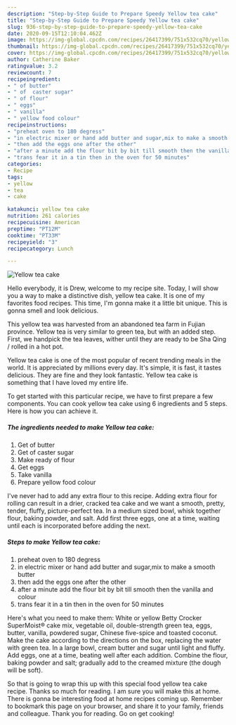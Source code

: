 ```yaml
---
description: "Step-by-Step Guide to Prepare Speedy Yellow tea cake"
title: "Step-by-Step Guide to Prepare Speedy Yellow tea cake"
slug: 936-step-by-step-guide-to-prepare-speedy-yellow-tea-cake
date: 2020-09-15T12:10:04.462Z
image: https://img-global.cpcdn.com/recipes/26417399/751x532cq70/yellow-tea-cake-recipe-main-photo.jpg
thumbnail: https://img-global.cpcdn.com/recipes/26417399/751x532cq70/yellow-tea-cake-recipe-main-photo.jpg
cover: https://img-global.cpcdn.com/recipes/26417399/751x532cq70/yellow-tea-cake-recipe-main-photo.jpg
author: Catherine Baker
ratingvalue: 3.2
reviewcount: 7
recipeingredient:
- " of butter"
- " of  caster sugar"
- " of flour"
- " eggs"
- " vanilla"
- " yellow food colour"
recipeinstructions:
- "preheat oven to 180 degress"
- "in electric mixer or hand add butter and sugar,mix to make a smooth butter"
- "then add the eggs one after the other"
- "after a minute add the flour bit by bit till smooth then the vanilla and colour"
- "trans fear it in a tin then in the oven for 50 minutes"
categories:
- Recipe
tags:
- yellow
- tea
- cake

katakunci: yellow tea cake 
nutrition: 261 calories
recipecuisine: American
preptime: "PT12M"
cooktime: "PT33M"
recipeyield: "3"
recipecategory: Lunch

---
```



![Yellow tea cake](https://img-global.cpcdn.com/recipes/26417399/751x532cq70/yellow-tea-cake-recipe-main-photo.jpg)

Hello everybody, it is Drew, welcome to my recipe site. Today, I will show you a way to make a distinctive dish, yellow tea cake. It is one of my favorites food recipes. This time, I'm gonna make it a little bit unique. This is gonna smell and look delicious.

This yellow tea was harvested from an abandoned tea farm in Fujian province. Yellow tea is very similar to green tea, but with an added step. First, we handpick the tea leaves, wither until they are ready to be Sha Qing / rolled in a hot pot.

Yellow tea cake is one of the most popular of recent trending meals in the world. It is appreciated by millions every day. It's simple, it is fast, it tastes delicious. They are fine and they look fantastic. Yellow tea cake is something that I have loved my entire life.


To get started with this particular recipe, we have to first prepare a few components. You can cook yellow tea cake using 6 ingredients and 5 steps. Here is how you can achieve it.

<!--inarticleads1-->

##### The ingredients needed to make Yellow tea cake:

1. Get  of butter
1. Get  of  caster sugar
1. Make ready  of flour
1. Get  eggs
1. Take  vanilla
1. Prepare  yellow food colour


I&#39;ve never had to add any extra flour to this recipe. Adding extra flour for rolling can result in a drier, cracked tea cake and we want a smooth, pretty, tender, fluffy, picture-perfect tea. In a medium sized bowl, whisk together flour, baking powder, and salt. Add first three eggs, one at a time, waiting until each is incorporated before adding the next. 

<!--inarticleads2-->

##### Steps to make Yellow tea cake:

1. preheat oven to 180 degress
1. in electric mixer or hand add butter and sugar,mix to make a smooth butter
1. then add the eggs one after the other
1. after a minute add the flour bit by bit till smooth then the vanilla and colour
1. trans fear it in a tin then in the oven for 50 minutes


Here&#39;s what you need to make them: White or yellow Betty Crocker SuperMoist® cake mix, vegetable oil, double-strength green tea, eggs, butter, vanilla, powdered sugar, Chinese five-spice and toasted coconut. Make the cake according to the directions on the box, replacing the water with green tea. In a large bowl, cream butter and sugar until light and fluffy. Add eggs, one at a time, beating well after each addition. Combine the flour, baking powder and salt; gradually add to the creamed mixture (the dough will be soft). 

So that is going to wrap this up with this special food yellow tea cake recipe. Thanks so much for reading. I am sure you will make this at home. There is gonna be interesting food at home recipes coming up. Remember to bookmark this page on your browser, and share it to your family, friends and colleague. Thank you for reading. Go on get cooking!
